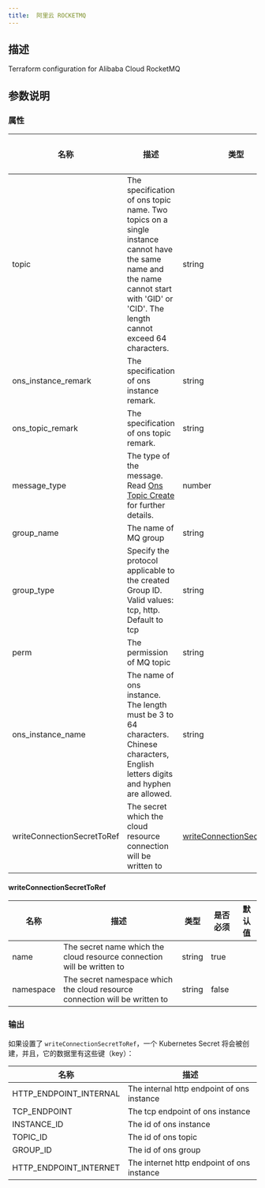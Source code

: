 ```yaml
---
title:  阿里云 ROCKETMQ
---
```


## 描述

Terraform configuration for Alibaba Cloud RocketMQ

## 参数说明


### 属性

 名称 | 描述 | 类型 | 是否必须 | 默认值 
 ------------ | ------------- | ------------- | ------------- | ------------- 
 topic | The specification of ons topic name. Two topics on a single instance cannot have the same name and the name cannot start with 'GID' or 'CID'. The length cannot exceed 64 characters. | string | false |  
 ons_instance_remark | The specification of ons instance remark. | string | false |  
 ons_topic_remark | The specification of ons topic remark. | string | false |  
 message_type | The type of the message. Read [Ons Topic Create](https://www.alibabacloud.com/help/doc-detail/29591.html) for further details. | number | false |  
 group_name | The name of MQ group | string | false |  
 group_type | Specify the protocol applicable to the created Group ID. Valid values: tcp, http. Default to tcp | string | false |  
 perm | The permission of MQ topic | string | false |  
 ons_instance_name | The name of ons instance. The length must be 3 to 64 characters. Chinese characters, English letters digits and hyphen are allowed. | string | false |  
 writeConnectionSecretToRef | The secret which the cloud resource connection will be written to | [writeConnectionSecretToRef](#writeConnectionSecretToRef) | false |  


#### writeConnectionSecretToRef

 名称 | 描述 | 类型 | 是否必须 | 默认值 
 ------------ | ------------- | ------------- | ------------- | ------------- 
 name | The secret name which the cloud resource connection will be written to | string | true |  
 namespace | The secret namespace which the cloud resource connection will be written to | string | false |  


### 输出

如果设置了 `writeConnectionSecretToRef`，一个 Kubernetes Secret 将会被创建，并且，它的数据里有这些键（key）：

 名称 | 描述 
 ------------ | ------------- 
 HTTP_ENDPOINT_INTERNAL | The internal http endpoint of ons instance
 TCP_ENDPOINT | The tcp endpoint of ons instance
 INSTANCE_ID | The id of ons instance
 TOPIC_ID | The id of ons topic
 GROUP_ID | The id of ons group
 HTTP_ENDPOINT_INTERNET | The internet http endpoint of ons instance

